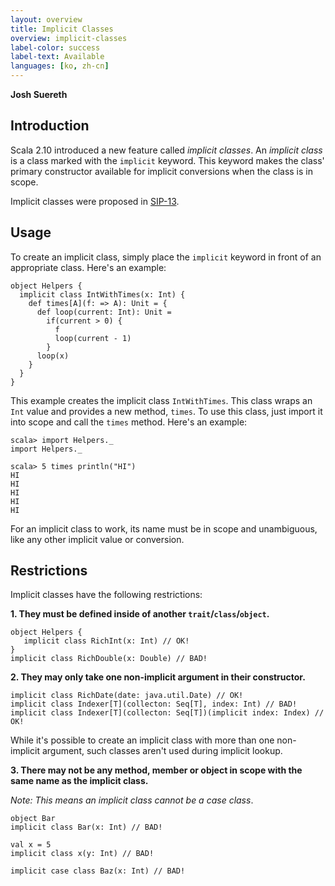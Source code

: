 ```yaml
---
layout: overview
title: Implicit Classes
overview: implicit-classes
label-color: success
label-text: Available
languages: [ko, zh-cn]
---
```


**Josh Suereth**

## Introduction

Scala 2.10 introduced a new feature called *implicit classes*.  An *implicit class* is a class
marked with the `implicit` keyword.  This keyword makes the class' primary constructor available 
for implicit conversions when the class is in scope.

Implicit classes were proposed in [SIP-13](http://docs.scala-lang.org/sips/pending/implicit-classes.html).

## Usage

To create an implicit class, simply place the `implicit` keyword in front of an appropriate 
class.  Here's an example:

    object Helpers {
      implicit class IntWithTimes(x: Int) {
        def times[A](f: => A): Unit = {
          def loop(current: Int): Unit =
            if(current > 0) {
              f
              loop(current - 1)
            }
          loop(x)
        }
      }
    }

This example creates the implicit class `IntWithTimes`.  This class wraps an `Int` value and provides
a new method, `times`.   To use this class, just import it into scope and call the `times` method.
Here's an example:

    scala> import Helpers._
    import Helpers._
    
    scala> 5 times println("HI")
    HI
    HI
    HI
    HI
    HI

For an implicit class to work, its name must be in scope and unambiguous, like any other implicit
value or conversion.


## Restrictions

Implicit classes have the following restrictions:

**1. They must be defined inside of another `trait`/`class`/`object`.**


    object Helpers {
       implicit class RichInt(x: Int) // OK!
    }
    implicit class RichDouble(x: Double) // BAD!


**2. They may only take one non-implicit argument in their constructor.**

  
    implicit class RichDate(date: java.util.Date) // OK!
    implicit class Indexer[T](collecton: Seq[T], index: Int) // BAD!
    implicit class Indexer[T](collecton: Seq[T])(implicit index: Index) // OK!


While it's possible to create an implicit class with more than one non-implicit argument, such classes
aren't used during implicit lookup.

  
**3. There may not be any method, member or object in scope with the same name as the implicit class.** 

*Note: This means an implicit class cannot be a case class*.
  
    object Bar
    implicit class Bar(x: Int) // BAD!
    
    val x = 5
    implicit class x(y: Int) // BAD!
    
    implicit case class Baz(x: Int) // BAD!


